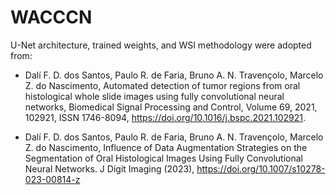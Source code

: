 # WACCCN

U-Net architecture, trained weights, and WSI methodology were adopted from:

- Dalí F. D. dos Santos, Paulo R. de Faria, Bruno A. N. Travençolo, Marcelo Z. do Nascimento, Automated detection of tumor regions from oral histological whole slide images using fully convolutional neural networks, Biomedical Signal Processing and Control, Volume 69, 2021, 102921, ISSN 1746-8094, https://doi.org/10.1016/j.bspc.2021.102921.

- Dalí F. D. dos Santos, Paulo R. de Faria, Bruno A. N. Travençolo, Marcelo Z. do Nascimento, Influence of Data Augmentation Strategies on the Segmentation of Oral Histological Images Using Fully Convolutional Neural Networks. J Digit Imaging (2023), https://doi.org/10.1007/s10278-023-00814-z
